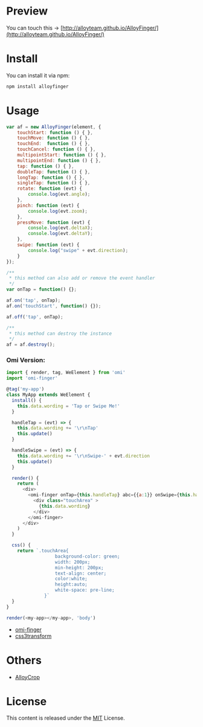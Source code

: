 # Preview

You can touch this → [http://alloyteam.github.io/AlloyFinger/](http://alloyteam.github.io/AlloyFinger/)

# Install

You can install it via npm:

```html
npm install alloyfinger
```

# Usage

```js
var af = new AlloyFinger(element, {
    touchStart: function () { },
    touchMove: function () { },
    touchEnd:  function () { },
    touchCancel: function () { },
    multipointStart: function () { },
    multipointEnd: function () { },
    tap: function () { },
    doubleTap: function () { },
    longTap: function () { },
    singleTap: function () { },
    rotate: function (evt) {
        console.log(evt.angle);
    },
    pinch: function (evt) {
        console.log(evt.zoom);
    },
    pressMove: function (evt) {
        console.log(evt.deltaX);
        console.log(evt.deltaY);
    },
    swipe: function (evt) {
        console.log("swipe" + evt.direction);
    }
});

/**
 * this method can also add or remove the event handler
 */
var onTap = function() {};

af.on('tap', onTap);
af.on('touchStart', function() {});

af.off('tap', onTap);

/**
 * this method can destroy the instance
 */
af = af.destroy();
```

### Omi Version:


```js
import { render, tag, WeElement } from 'omi'
import 'omi-finger'

@tag('my-app')
class MyApp extends WeElement {
  install() {
    this.data.wording = 'Tap or Swipe Me!'
  }

  handleTap = (evt) => {
    this.data.wording += '\r\nTap'
    this.update()
  }

  handleSwipe = (evt) => {
    this.data.wording += '\r\nSwipe-' + evt.direction
    this.update()
  }

  render() {
    return (
      <div>
        <omi-finger onTap={this.handleTap} abc={{a:1}} onSwipe={this.handleSwipe}>
          <div class="touchArea" >
            {this.data.wording}
          </div>
        </omi-finger>
      </div>
    )
  }

  css() {
    return `.touchArea{
                  background-color: green;
                  width: 200px;
                  min-height: 200px;
                  text-align: center;
                  color:white;
                  height:auto;
                  white-space: pre-line;
              }`
  }
}

render(<my-app></my-app>, 'body')
```

* [omi-finger](https://github.com/Tencent/omi/tree/master/packages/omi-finger)
* [css3transform](https://github.com/Tencent/omi/tree/master/packages/omi-transform)

# Others

* [AlloyCrop](https://github.com/AlloyTeam/AlloyCrop)


# License
This content is released under the [MIT](http://opensource.org/licenses/MIT) License.

